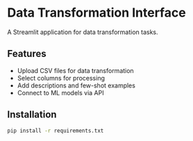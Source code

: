 # Data Transformation Interface

A Streamlit application for data transformation tasks.

## Features
- Upload CSV files for data transformation
- Select columns for processing
- Add descriptions and few-shot examples
- Connect to ML models via API

## Installation
```bash
pip install -r requirements.txt
